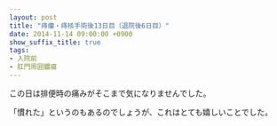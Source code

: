 ```yaml
---
layout: post
title: "痔瘻・痔核手術後13日目（退院後6日目）"
date: 2014-11-14 09:00:00 +0900
show_suffix_title: true
tags:
- 入院前
- 肛門周囲膿瘍
---
```


この日は排便時の痛みがそこまで気になりませんでした。

「慣れた」というのもあるのでしょうが、これはとても嬉しいことでした。

